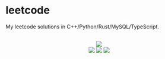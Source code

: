 # leetcode
My leetcode solutions in C++/Python/Rust/MySQL/TypeScript.

<div align="center">
<br/>
<img src="https://img.shields.io/badge/Solved-752/3262%20=%2023%25-blue.svg?style=flat-square" />
<br/>
<img src="https://img.shields.io/badge/Easy-298/819-5CB85D.svg?style=flat-square" />
<img src="https://img.shields.io/badge/Medium-357/1711-F0AE4E.svg?style=flat-square" />
<img src="https://img.shields.io/badge/Hard-97/732-D95450.svg?style=flat-square" />
</div>